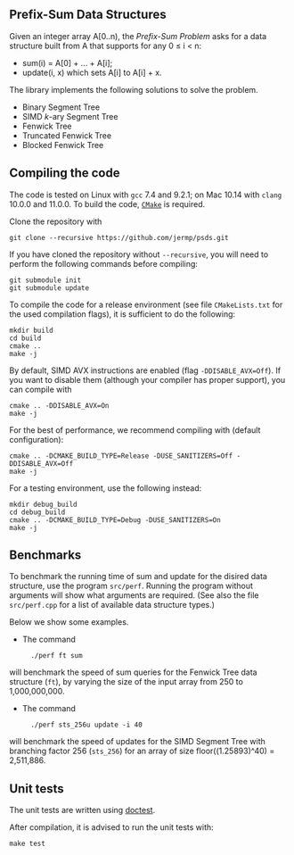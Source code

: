 Prefix-Sum Data Structures
------

Given an integer array A[0..n), the *Prefix-Sum Problem*
asks for a data structure built from A that supports
for any 0 ≤ i < n:

- sum(i) = A[0] + ... + A[i];
- update(i, x) which sets A[i] to A[i] + x.

The library implements the following solutions to solve the problem.

- Binary Segment Tree
- SIMD *k*-ary Segment Tree
- Fenwick Tree
- Truncated Fenwick Tree
- Blocked Fenwick Tree

Compiling the code <a name="compiling"></a>
------------------

The code is tested on Linux with `gcc` 7.4 and 9.2.1; on Mac 10.14 with `clang` 10.0.0 and 11.0.0.
To build the code, [`CMake`](https://cmake.org/) is required.

Clone the repository with

	git clone --recursive https://github.com/jermp/psds.git

If you have cloned the repository without `--recursive`, you will need to perform the following commands before
compiling:

    git submodule init
    git submodule update

To compile the code for a release environment (see file `CMakeLists.txt` for the used compilation flags), it is sufficient to do the following:

    mkdir build
    cd build
    cmake ..
    make -j

By default, SIMD AVX instructions are enabled (flag `-DDISABLE_AVX=Off`). If you want to
disable them (although your compiler has proper support), you can compile with

	cmake .. -DDISABLE_AVX=On
	make -j


For the best of performance, we recommend compiling with (default configuration):

	cmake .. -DCMAKE_BUILD_TYPE=Release -DUSE_SANITIZERS=Off -DDISABLE_AVX=Off
	make -j

For a testing environment, use the following instead:

    mkdir debug_build
    cd debug_build
    cmake .. -DCMAKE_BUILD_TYPE=Debug -DUSE_SANITIZERS=On
    make -j

Benchmarks
---------

To benchmark the running time of sum and update for the disired data structure, use the program `src/perf`. Running the program
without arguments will show what arguments are required.
(See also the file `src/perf.cpp` for a list of available
data structure types.)

Below we show some examples.


- The command

		./perf ft sum

will benchmark the speed of sum queries for the Fenwick Tree data structure (`ft`), by varying the size of the input array from 250 to 1,000,000,000.

- The command

		./perf sts_256u update -i 40

will benchmark the speed of updates for the SIMD Segment Tree
with branching factor 256 (`sts_256`) for an array
of size floor((1.25893)^40) = 2,511,886.

Unit tests <a name="testing"></a>
-----------

The unit tests are written using [doctest](https://github.com/onqtam/doctest).

After compilation, it is advised
to run the unit tests with:

	make test